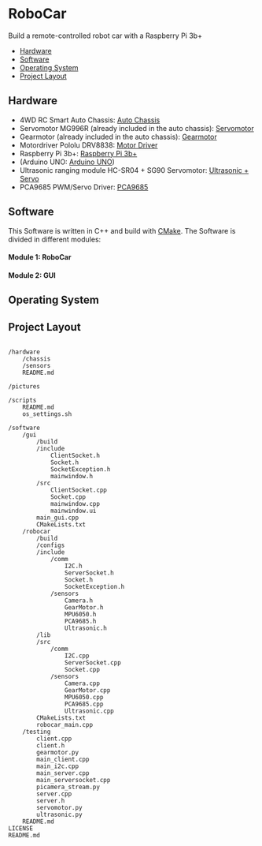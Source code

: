 # RoboCar
Build a remote-controlled robot car with a Raspberry Pi 3b+

- [Hardware](https://github.com/bierschi/robo_car#hardware)
- [Software](https://github.com/bierschi/robo_car#software)
- [Operating System](https://github.com/bierschi/robo_car#operating-system)
- [Project Layout](https://github.com/bierschi/robo_car#project-layout)


## Hardware

- 4WD RC Smart Auto Chassis: [Auto Chassis](https://de.aliexpress.com/item/4WD-RC-Smart-Auto-Chassis-F-r-Arduino-Plattform-Mit-MG996R-Metal-Gear-Servo-Lagersatz-Lenkgetriebe/32830665408.html?spm=a2g0x.search0104.3.2.106a2f5f4Hjmhg&ws_ab_test=searchweb0_0%2Csearchweb201602_4_10320_10152_10065_10151_10344_10068_10342_10547_10343_10340_10341_10548_10696_10084_10083_10618_10304_5725020_10307_10820_10821_10302_5724920_5724120_10843_5724020_10059_100031_10319_5724320_10103_10624_10623_10622_10621_10620_5724220%2Csearchweb201603_2%2CppcSwitch_5&algo_expid=0a82566b-deae-43f9-9fa3-5f2403602186-0&algo_pvid=0a82566b-deae-43f9-9fa3-5f2403602186&transAbTest=ae803_2&priceBeautifyAB=0)
- Servomotor MG996R (already included in the auto chassis): [Servomotor](https://www.ebay.de/itm/192047974387)
- Gearmotor (already included in the auto chassis): [Gearmotor](https://www.ebay.de/itm/132733015168)
- Motordriver Pololu DRV8838: [Motor Driver](https://www.ebay.de/itm/Pololu-DRV8838-Single-Brushed-DC-Motor-Driver-Carrier-2990/272351389574?ssPageName=STRK%3AMEBIDX%3AIT&_trksid=p2057872.m2749.l2649)
- Raspberry Pi 3b+: [Raspberry Pi 3b+](https://www.amazon.de/dp/B07BDR5PDW/ref=sxnav_sxwds-bovbp-i_m_2?pf_rd_m=A3JWKAKR8XB7XF&pf_rd_p=b3231e2b-a779-4655-bc87-f09acb903eca&pd_rd_wg=0coGd&pf_rd_r=GXQJP37HWMA1E86RFGCP&pf_rd_s=desktop-sx-nav&pf_rd_t=301&pd_rd_i=B07BDR5PDW&pd_rd_w=zJXAB&pf_rd_i=raspberry+pi+3+b%2B&pd_rd_r=063492d1-ecbd-4f0a-b68a-2442561c6d08&ie=UTF8&qid=1535019097&sr=2)
- (Arduino UNO: [Arduino UNO](https://www.aliexpress.com/item/1pcs-New-and-original-UNO-R3-ATMega328P-Arduino-UNO-R3-ATMega328-Official-Genuine-with-cable-free/32838136070.html?spm=2114.search0604.3.43.4d833b7fbsJw13&ws_ab_test=searchweb0_0,searchweb201602_1_10320_10152_5724111_10065_10151_10344_10068_10342_10547_5724211_10343_10340_10341_10548_5724311_10696_5724011_10084_10083_10618_10304_10307_10820_10821_10302_10843_10059_100031_10319_10103_5725011_10624_10623_10622_10621_10620_5724911,searchweb201603_2,ppcSwitch_7&algo_expid=efca40dd-c818-4a50-8141-8a9df73b6e4a-9&algo_pvid=efca40dd-c818-4a50-8141-8a9df73b6e4a&priceBeautifyAB=0))
- Ultrasonic ranging module HC-SR04 + SG90 Servomotor: [Ultrasonic + Servo](https://www.ebay.de/itm/SG90-Servo-HC-SR04-Ultraschall-Entfernungsmodul-KFZ-Halterung/322711484715?ssPageName=STRK%3AMEBIDX%3AIT&var=511769911508&_trksid=p2060353.m2749.l2649)
- PCA9685 PWM/Servo Driver: [PCA9685](https://www.ebay.de/itm/PCA9685-16-Kanal-Driver-Servomotor-Treiber-Modul-PWM-I2C-Arduino-Raspberry-Pi/253285067342?ssPageName=STRK%3AMEBIDX%3AIT&_trksid=p2057872.m2749.l2649)


## Software

This Software is written in C++ and build with [CMake](https://cmake.org/). The Software is divided in different modules:

#### Module 1: RoboCar

#### Module 2: GUI




## Operating System


## Project Layout
<pre><code>
/hardware
    /chassis
    /sensors
    README.md

/pictures

/scripts
    README.md
    os_settings.sh

/software
    /gui
        /build
        /include
            ClientSocket.h
            Socket.h
            SocketException.h
            mainwindow.h
        /src
            ClientSocket.cpp
            Socket.cpp
            mainwindow.cpp
            mainwindow.ui
        main_gui.cpp
        CMakeLists.txt
    /robocar
        /build
        /configs
        /include
            /comm
                I2C.h
                ServerSocket.h
                Socket.h
                SocketException.h
            /sensors
                Camera.h
                GearMotor.h
                MPU6050.h
                PCA9685.h
                Ultrasonic.h
        /lib
        /src
            /comm
                I2C.cpp
                ServerSocket.cpp
                Socket.cpp
            /sensors
                Camera.cpp
                GearMotor.cpp
                MPU6050.cpp
                PCA9685.cpp
                Ultrasonic.cpp
        CMakeLists.txt
        robocar_main.cpp
    /testing
        client.cpp
        client.h
        gearmotor.py
        main_client.cpp
        main_i2c.cpp
        main_server.cpp
        main_serversocket.cpp
        picamera_stream.py
        server.cpp
        server.h
        servomotor.py
        ultrasonic.py
    README.md
LICENSE
README.md

</pre></code>